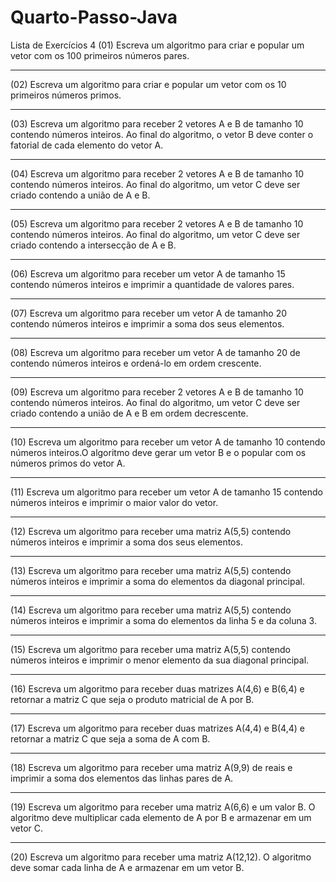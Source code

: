 # Quarto-Passo-Java
Lista de Exercícios 4
(01) Escreva um algoritmo para criar e popular um vetor com os 100 primeiros números pares.
____________________________________________________________________________
(02) Escreva um algoritmo para criar e popular um vetor com os 10 primeiros números primos.
_____________________________________________________________________________
(03) Escreva um algoritmo para receber 2 vetores A e B de tamanho 10 contendo números inteiros. Ao final do algoritmo, o vetor B deve conter o fatorial de cada elemento do 
vetor A. 
_____________________________________________________________________________
(04) Escreva um algoritmo para receber 2 vetores A e B de tamanho 10 contendo números inteiros. Ao final do algoritmo, um vetor C deve ser criado contendo a união de A e B.
_____________________________________________________________________________
(05) Escreva um algoritmo para receber 2 vetores A e B de tamanho 10 contendo números inteiros. Ao final do algoritmo, um vetor C deve ser criado contendo a intersecção de 
A e B.
_____________________________________________________________________________
(06) Escreva um algoritmo para receber um vetor A de tamanho 15 contendo números inteiros e imprimir a quantidade de valores pares.
_____________________________________________________________________________
(07) Escreva um algoritmo para receber um vetor A de tamanho 20 contendo números inteiros e imprimir a soma dos seus elementos.
___________________________________________________________________________
(08) Escreva um algoritmo para receber um vetor A de tamanho 20 de contendo números  inteiros e ordená-lo em ordem crescente.
____________________________________________________________________________
(09) Escreva um algoritmo para receber 2 vetores A e B de tamanho 10 contendo números inteiros. Ao final do algoritmo, um vetor C deve ser criado contendo a união de A e B 
em ordem decrescente.
_____________________________________________________________________________
(10) Escreva um algoritmo para receber um vetor A de tamanho 10 contendo números inteiros.O algoritmo deve gerar um vetor B e o popular com os números primos do vetor A.
_____________________________________________________________________________
(11) Escreva um algoritmo para receber um vetor A de tamanho 15 contendo números inteiros e imprimir o maior valor do vetor.
____________________________________________________________________________
(12) Escreva um algoritmo para receber uma matriz A(5,5) contendo números inteiros e  imprimir a soma dos seus elementos.
____________________________________________________________________________
(13) Escreva um algoritmo para receber uma matriz A(5,5) contendo números inteiros e imprimir a soma do elementos da diagonal principal.
____________________________________________________________________________
(14) Escreva um algoritmo para receber uma matriz A(5,5) contendo números inteiros e imprimir a soma do elementos da linha 5 e da coluna 3.
_____________________________________________________________________________

(15) Escreva um algoritmo para receber uma matriz A(5,5) contendo números inteiros e imprimir o menor elemento da sua diagonal principal.
_____________________________________________________________________________
(16) Escreva um algoritmo para receber duas matrizes A(4,6) e B(6,4) e retornar a matriz C que seja o produto matricial de A por B.
_____________________________________________________________________________

(17) Escreva um algoritmo para receber duas matrizes A(4,4) e B(4,4) e retornar a matriz C que seja a soma de A com B.
_____________________________________________________________________________
(18) Escreva um algoritmo para receber uma matriz A(9,9) de reais e imprimir a soma dos elementos das linhas pares de A.
____________________________________________________________________________
(19) Escreva um algoritmo para receber uma matriz A(6,6) e um valor B. O algoritmo deve multiplicar cada elemento de A por B e armazenar em um vetor C.
_____________________________________________________________________________
(20) Escreva um algoritmo para receber uma matriz A(12,12). O algoritmo deve somar cada linha de A e armazenar em um vetor B.
